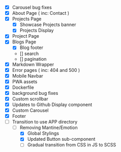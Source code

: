 - [x] Carousel bug fixes
- [x] About Page ( inc: Contact )
- [x] Projects Page
  - [x] Showcase Projects banner
  - [x] Projects Display
- [x] Project Page
- [x] Blogs Page
  - [x] Blog footer
  - [] search
  - [] pagination
- [x] Markdown Wrapper
- [x] Error pages ( inc: 404 and 500 )
- [x] Mobile Navbar
- [x] PWA assets
- [x] Dockerfile
- [x] background bug fixes
- [x] Custom scrollbar
- [x] Updates to Github Display component
- [x] Custom Carousel
- [x] Footer
- [ ] Transition to use APP directory
  - [ ] Removing Mantine/Emotion
    - [x] Global Stylings
    - [x] Updated Button sub-component
    - [ ] Gradual transition from CSS in JS to SCSS
